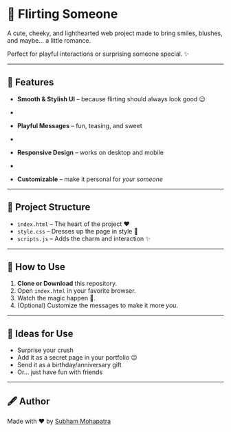 # 💖 Flirting Someone

A cute, cheeky, and lighthearted web project made to bring smiles, blushes, and maybe… a little romance. 

Perfect for playful interactions or surprising someone special. ✨

---

## 🌟 Features
- **Smooth & Stylish UI** – because flirting should always look good 😉
- 
- **Playful Messages** – fun, teasing, and sweet
- 
- **Responsive Design** – works on desktop and mobile

- 
- **Customizable** – make it personal for *your someone*

---

## 📂 Project Structure
- `index.html` – The heart of the project ❤️  
- `style.css` – Dresses up the page in style 💅  
- `scripts.js` – Adds the charm and interaction ✨  

---

## 🚀 How to Use
1. **Clone or Download** this repository.  
2. Open `index.html` in your favorite browser.  
3. Watch the magic happen 💌.  
4. (Optional) Customize the messages to make it more *you*.  

---

## 💌 Ideas for Use
- Surprise your crush  
- Add it as a secret page in your portfolio 😉  
- Send it as a birthday/anniversary gift  
- Or… just have fun with friends  

---

## 🖋 Author
Made with ❤️ by [Subham Mohapatra](https://github.com/SubhamMohapatra1509)  
